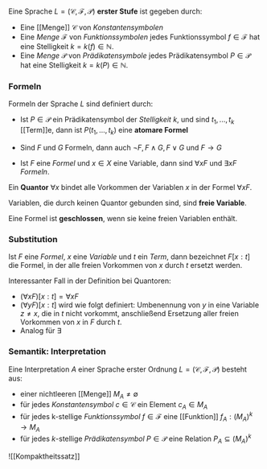 Eine Sprache $L = (\mathcal C,\mathcal F,\mathcal P)$ __erster Stufe__ ist gegeben durch: 

- Eine [[Menge]] $\mathcal C$ von _Konstantensymbolen_ 
- Eine _Menge_ $\mathcal F$ von _Funktionssymbolen_ jedes Funktionssymbol $f ∈ \mathcal F$ hat eine Stelligkeit $k = k(f ) ∈\mathbb  N$. 
- Eine _Menge_ $\mathcal P$ von _Prädikatensymbole_ jedes Prädikatensymbol $P ∈\mathcal P$ hat eine Stelligkeit $k = k(P) ∈\mathbb N$.

### Formeln
Formeln der Sprache $L$ sind definiert durch:

- Ist $P ∈\mathcal P$ ein Prädikatensymbol der _Stelligkeit_ $k$, 
	und sind $t_1, . . . ,t_k$ [[Term]]e, 
	dann ist $P(t_1, . . . ,t_k)$ eine __atomare Formel__
	
- Sind $F$ und $G$ Formeln, dann auch $¬F, F ∧ G, F ∨ G$ und $F → G$ 

- Ist $F$ eine _Formel_ und $x ∈ X$ eine Variable, 
	dann sind $∀x F$ und $∃x F$ _Formeln_. 

Ein __Quantor__ $∀x$ bindet alle Vorkommen der Variablen $x$ in der Formel $∀x F$. 

Variablen, die durch keinen Quantor gebunden sind, sind __freie Variable__. 

Eine Formel ist __geschlossen__, wenn sie keine freien Variablen enthält.

### Substitution

Ist $F$ eine _Formel_, $x$ eine _Variable_ und $t$ ein _Term_, 
dann bezeichnet $F[x : t]$ die Formel, in der alle freien Vorkommen von $x$ durch $t$ ersetzt werden. 

Interessanter Fall in der Definition bei Quantoren: 
- $(∀x F)[x : t] = ∀x F$ 
- $(∀y F)[x : t]$ wird wie folgt definiert: 
	Umbenennung von $y$ in eine Variable $z \ne x$, die in $t$ nicht vorkommt, 
	anschließend Ersetzung aller freien Vorkommen von $x$ in $F$ durch $t$. 
- Analog für $∃$

### Semantik: Interpretation

Eine Interpretation $A$ einer Sprache erster Ordnung $L = (\mathcal C,\mathcal F,\mathcal P)$ besteht aus:

- einer nichtleeren [[Menge]] $M_A \ne ∅$ 
- für jedes _Konstantensymbol_ $c ∈\mathcal C$ ein Element $c_A ∈ M_A$
- für jedes k-stellige _Funktionssymbol_ $f ∈ \mathcal F$ eine [[Funktion]] $f_A : (M_A)^k → M_A$ 
- für jedes $k$-stellige _Prädikatensymbol_ $P ∈ \mathcal P$ eine Relation $P_A ⊆ (M_A)^k$

![[Kompaktheitssatz]]
